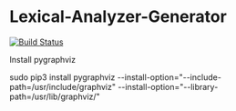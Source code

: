 # Lexical-Analyzer-Generator
[![Build Status](https://travis-ci.org/memmit1994/Lexical-Analyzer-Generator.svg?branch=master)](https://travis-ci.org/memmit1994/Lexical-Analyzer-Generator)


Install pygraphviz

sudo pip3 install pygraphviz --install-option="--include-path=/usr/include/graphviz" --install-option="--library-path=/usr/lib/graphviz/"
